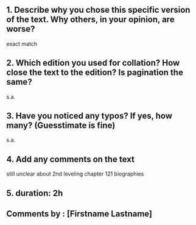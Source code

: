## 1. Describe why you chose this specific version of the text. Why others, in your opinion, are worse?

exact match
## 2. Which edition you used for collation? How close the text to the edition? Is pagination the same?

s.a.
## 3. Have you noticed any typos? If yes, how many? (Guesstimate is fine)

s.a.
## 4. Add any comments on the text

still unclear about 2nd leveling chapter
121 biographies
## 5. duration: 2h

## Comments by : [Firstname Lastname]
